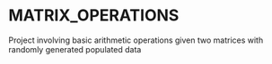 # MATRIX_OPERATIONS
Project involving basic arithmetic operations given two matrices with randomly generated populated data
